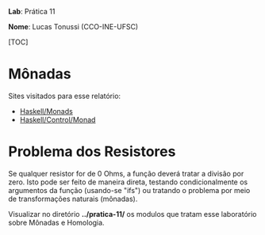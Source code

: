 __Lab__: Prática 11

__Nome__: Lucas Tonussi (CCO-INE-UFSC)

[TOC]

# Mônadas

Sites visitados para esse relatório:

+ [Haskell/Monads](http://www.haskell.org/haskellwiki/Monads "Haskellwiki: Monads")
+ [Haskell/Control/Monad](http://www.haskell.org/ghc/docs/latest/html/libraries/base/Control-Monad "Libraries: Control-Monad")

# Problema dos Resistores

Se qualquer resistor for de 0 Ohms, a função deverá tratar a divisão por zero. Isto pode ser feito de maneira direta, testando condicionalmente os argumentos da função (usando-se "ifs") ou tratando o problema por meio de transformações naturais (mônadas).

Visualizar no diretório __../pratica-11/__ os modulos que tratam esse laboratório sobre Mônadas e Homologia.
